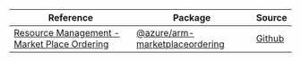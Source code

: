 | Reference | Package | Source |
|---|---|---|
|[Resource Management - Market Place Ordering](arm-marketplaceordering-readme)|[@azure/arm-marketplaceordering](https://www.npmjs.com/package/@azure/arm-marketplaceordering)|[Github](https://github.com/Azure/azure-sdk-for-js/blob/main/sdk/marketplaceordering/arm-marketplaceordering)|
